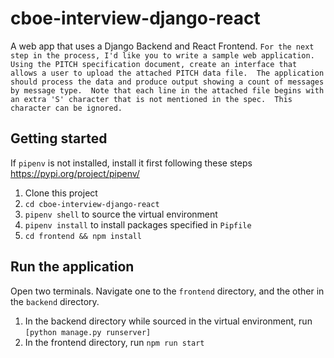 # cboe-interview-django-react
A web app that uses a Django Backend and React Frontend.
 ```For the next step in the process, I'd like you to write a sample web application.  Using the PITCH specification document, create an interface that allows a user to upload the attached PITCH data file.  The application should process the data and produce output showing a count of messages by message type.  Note that each line in the attached file begins with an extra 'S' character that is not mentioned in the spec.  This character can be ignored.```
 
## Getting started
If `pipenv` is not installed, install it first following these steps https://pypi.org/project/pipenv/
1. Clone this project
2. ```cd cboe-interview-django-react```
3. ```pipenv shell``` to source the virtual environment
4. ```pipenv install``` to install packages specified in `Pipfile`
5. ```cd frontend && npm install```


## Run the application
Open two terminals. Navigate one to the `frontend` directory, and the other in the `backend` directory.
1. In the backend directory while sourced in the virtual environment, run `[python manage.py runserver]`
2. In the frontend directory, run `npm run start`

